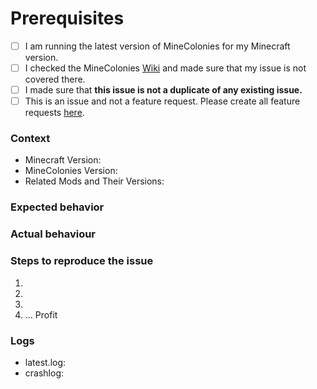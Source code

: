 # Prerequisites

- [ ] I am running the latest version of MineColonies for my Minecraft version.
- [ ] I checked the MineColonies [Wiki](https://wiki.minecolonies.ldtteam.com/) and made sure that my issue is not covered there.
- [ ] I made sure that **this issue is not a duplicate of any existing issue.**
- [ ] This is an issue and not a feature request. Please create all feature requests [here](https://github.com/ldtteam/minecolonies-features/issues).

<!-- If you are making a bug report, please fill out this template as best as possible, this will help
     us to understand your issue much easier. -->

### Context

<!-- Exact version, eg: 0.9.126-ALPHA or 0.9.2-RELEASE, please don't just give the Minecraft version you're playing.
Before reporting: Update to the newest minecolonies alpha and see if your issue might be fixed already.
-->

- Minecraft Version:
- MineColonies Version:
- Related Mods and Their Versions:

### Expected behavior

<!-- What would you expect to see if this feature was working as intended? -->

### Actual behaviour

<!-- What actually happens when this feature is used in it's current state?
     Try to give as much detail as possible here to help us properly understand the issue. -->

<!-- If you have any videos, images or logs relating to this issue, please post them here also. -->

### Steps to reproduce the issue

<!-- What should we do to make this issue show up in our own game?
     Try to give as much detail as possible here too so it's easier for us to reproduce this issue. -->

1. <!-- Do this -->
2. <!-- And then this -->
3. <!-- So that this happens -->
4. ... Profit

### Logs

<!-- Add your latest.log and crashlog (if you got one) to https://gist.github.com/ and put the link below. Those are often important in figuring out where issues are. -->

- latest.log: <!-- USE GIST DON'T DIRECT UPLOAD PLEASE -->
- crashlog: <!-- USE GIST DON'T DIRECT UPLOAD PLEASE -->
